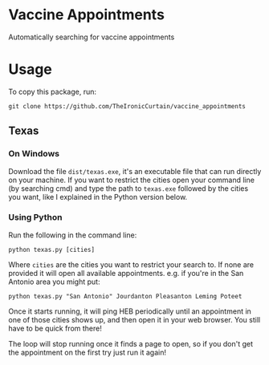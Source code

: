 # Vaccine Appointments
Automatically searching for vaccine appointments

# Usage

To copy this package, run:

`git clone https://github.com/TheIronicCurtain/vaccine_appointments`

## Texas

### On Windows

Download the file `dist/texas.exe`, it's an executable file that can run directly on your machine. If you want to restrict the cities open your command line (by searching cmd) and type the path to `texas.exe` followed by the cities you want, like I explained in the Python version below.

### Using Python

Run the following in the command line:

` python texas.py [cities] `

Where `cities` are the cities you want to restrict your search to. If none are provided it will open all available appointments. e.g. if you're in the San Antonio area you might put: 

`python texas.py "San Antonio" Jourdanton Pleasanton Leming Poteet`

Once it starts running, it will ping HEB periodically until an appointment in one of those cities shows up, and then open it in your web browser. You still have to be quick from there!

The loop will stop running once it finds a page to open, so if you don't get the appointment on the first try just run it again!
